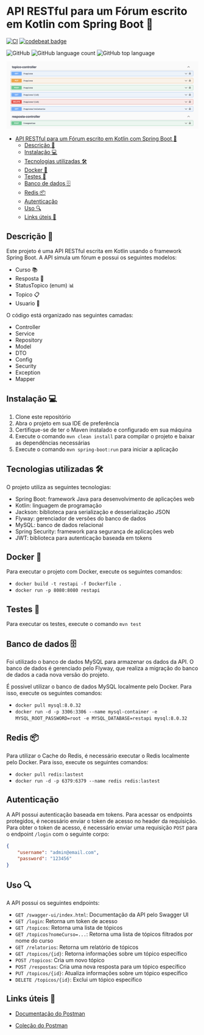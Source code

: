 # API RESTful para um Fórum escrito em Kotlin com Spring Boot 🚀
[![CI](https://github.com/FabioFiorita/Kotlin-REST-API/actions/workflows/CI.yaml/badge.svg)](https://github.com/FabioFiorita/Kotlin-REST-API/actions/workflows/CI.yaml)
[![codebeat badge](https://codebeat.co/badges/0b2ac172-2eae-4798-86e1-6c25f93e8a42)](https://codebeat.co/projects/github-com-fabiofiorita-kotlin-rest-api-master)

![GitHub](https://img.shields.io/github/license/fabiofiorita/Kotlin-REST-API)
![GitHub language count](https://img.shields.io/github/languages/count/fabiofiorita/Kotlin-REST-API)
![GitHub top language](https://img.shields.io/github/languages/top/fabiofiorita/Kotlin-REST-API)

<img src="https://raw.githubusercontent.com/FabioFiorita/Kotlin-REST-API/master/images/swaggerUI.png#vitrinedev" alt="Kotlin REST API">

- [API RESTful para um Fórum escrito em Kotlin com Spring Boot 🚀](#api-restful-para-um-fórum-escrito-em-kotlin-com-spring-boot-)
  - [Descrição 📝](#descrição-)
  - [Instalação 💻](#instalação-)
  - [Tecnologias utilizadas 🛠](#tecnologias-utilizadas-)
  - [Docker 🐳](#docker-)
  - [Testes 🧪](#testes-)
  - [Banco de dados 🗄](#banco-de-dados-)
  - [Redis 📦](#redis-)
  - [Autenticação](#autenticação)
  - [Uso 🔍](#uso-)
  - [Links úteis 📌](#links-úteis-)


## Descrição 📝

Este projeto é uma API RESTful escrita em Kotlin usando o framework Spring Boot. A API simula um fórum e possui os seguintes modelos:

- Curso 📚
- Resposta 💬
- StatusTopico (enum) 📊
- Topico 📋
- Usuario 👤

O código está organizado nas seguintes camadas: 
- Controller
- Service
- Repository
- Model
- DTO
- Config
- Security
- Exception
- Mapper

## Instalação 💻

1. Clone este repositório
2. Abra o projeto em sua IDE de preferência
3. Certifique-se de ter o Maven instalado e configurado em sua máquina
4. Execute o comando `mvn clean install` para compilar o projeto e baixar as dependências necessárias
5. Execute o comando `mvn spring-boot:run` para iniciar a aplicação

## Tecnologias utilizadas 🛠

O projeto utiliza as seguintes tecnologias:

- Spring Boot: framework Java para desenvolvimento de aplicações web
- Kotlin: linguagem de programação
- Jackson: biblioteca para serialização e desserialização JSON
- Flyway: gerenciador de versões do banco de dados
- MySQL: banco de dados relacional
- Spring Security: framework para segurança de aplicações web
- JWT: biblioteca para autenticação baseada em tokens

## Docker 🐳

Para executar o projeto com Docker, execute os seguintes comandos:

- `docker build -t restapi -f Dockerfile .`
- `docker run -p 8080:8080 restapi`

## Testes 🧪

Para executar os testes, execute o comando `mvn test`

## Banco de dados 🗄

Foi utilizado o banco de dados MySQL para armazenar os dados da API. O banco de dados é gerenciado pelo Flyway, que realiza a migração do banco de dados a cada nova versão do projeto.

É possivel utilizar o banco de dados MySQL localmente pelo Docker. Para isso, execute os seguintes comandos:

- `docker pull mysql:8.0.32`
- `docker run -d -p 3306:3306 --name mysql-container -e MYSQL_ROOT_PASSWORD=root -e MYSQL_DATABASE=restapi mysql:8.0.32`

## Redis 📦

Para utilizar o Cache do Redis, é necessário executar o Redis localmente pelo Docker. Para isso, execute os seguintes comandos:

- `docker pull redis:lastest`
- `docker run -d -p 6379:6379 --name redis redis:lastest`

## Autenticação

A API possui autenticação baseada em tokens. Para acessar os endpoints protegidos, é necessário enviar o token de acesso no header da requisição. Para obter o token de acesso, é necessário enviar uma requisição `POST` para o endpoint `/login` com o seguinte corpo:

```json
{
    "username": "admin@email.com",
    "password": "123456"
}
```

## Uso 🔍

A API possui os seguintes endpoints:

- `GET /swagger-ui/index.html`: Documentação da API pelo Swagger UI
- `GET /login`: Retorna um token de acesso
- `GET /topicos`: Retorna uma lista de tópicos
- `GET /topicos?nomeCurso=...`: Retorna uma lista de tópicos filtrados por nome do curso
- `GET /relatorios`: Retorna um relatório de tópicos
- `GET /topicos/{id}`: Retorna informações sobre um tópico específico
- `POST /topicos`: Cria um novo tópico
- `POST /respostas`: Cria uma nova resposta para um tópico específico
- `PUT /topicos/{id}`: Atualiza informações sobre um tópico específico
- `DELETE /topicos/{id}`: Exclui um tópico específico

## Links úteis 📌

- [Documentação do Postman](https://documenter.getpostman.com/view/23374288/2s93XyUNwA)

- [Coleção do Postman](postman/KotlinRESTAPI-PostmanCollection.json)
